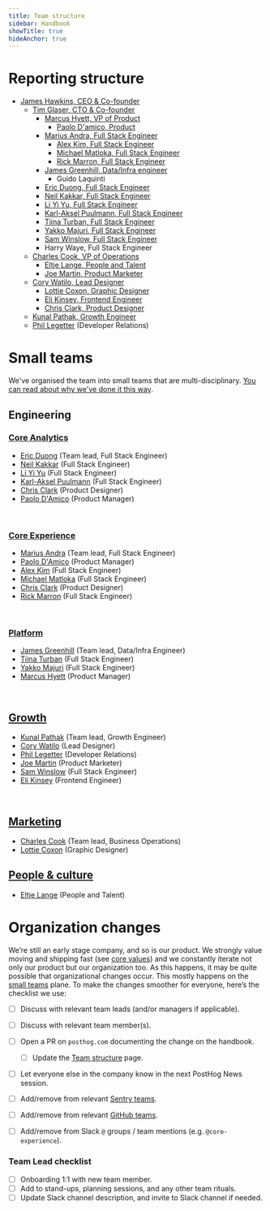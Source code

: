 ```yaml
---
title: Team structure
sidebar: Handbook
showTitle: true
hideAnchor: true
---
```


# Reporting structure

- [James Hawkins, CEO & Co-founder](/handbook/company/team#james-hawkins-co-founder--ceo)
  - [Tim Glaser, CTO & Co-founder](/handbook/company/team#tim-glaser-co-founder--cto)
    - [Marcus Hyett, VP of Product](/handbook/company/team#marcus-hyett-vp-of-product)
      - [Paolo D'amico, Product](/handbook/company/team#paolo-damico-product)
    - [Marius Andra, Full Stack Engineer](/handbook/company/team#marius-andra-software-engineer)
      - [Alex Kim, Full Stack Engineer](/handbook/company/team#alex-kim-full-stack-engineer)
      - [Michael Matloka, Full Stack Engineer](/handbook/company/team#michael-matloka-software-engineer)
      - [Rick Marron, Full Stack Engineer](/handbook/company/team#rick-marron-full-stack-engineer)
    - [James Greenhill, Data/Infra engineer](/handbook/company/team#james-greenhill-software-engineer)
      - Guido Laquinti
    - [Eric Duong, Full Stack Engineer](/handbook/company/team#eric-duong-software-engineer)
    - [Neil Kakkar, Full Stack Engineer](/handbook/company/team#neil-kakkar-software-engineer)
    - [Li Yi Yu, Full Stack Engineer](/handbook/company/team#li-yi-yu-full-stack-engineer)
    - [Karl-Aksel Puulmann, Full Stack Engineer](/handbook/company/team#karlaksel-puulmann-software-engineer)
    - [Tiina Turban, Full Stack Engineer](/handbook/company/team#tiina-turban-software-engineer)
    - [Yakko Majuri, Full Stack Engineer](/handbook/company/team#yakko-majuri-software-engineer)
    - [Sam Winslow, Full Stack Engineer](/handbook/company/team#sam-winslow-full-stack-engineer)
    - Harry Waye, Full Stack Engineer
  - [Charles Cook, VP of Operations](/handbook/company/team#charles-cook-business-operations)
    - [Eltje Lange, People and Talent](/handbook/company/team#eltje-lange-people-and-talent)
    - [Joe Martin, Product Marketer](/handbook/company/team#joe-martin-product-marketer)
  - [Cory Watilo, Lead Designer](/handbook/company/team#cory-watilo-lead-designer)
    - [Lottie Coxon, Graphic Designer](/handbook/company/team#lottie-coxon-graphic-designer)
    - [Eli Kinsey, Frontend Engineer](/handbook/company/team#eli-kinsey-frontend-engineer)
    - [Chris Clark, Product Designer](/handbook/company/team#chris-clark)
  - [Kunal Pathak, Growth Engineer](/handbook/company/team#kunal-pathak-growth-engineer)
  - [Phil Legetter](/handbook/company/team#phil-leggetter-developer-relations) (Developer Relations)

# Small teams

We've organised the team into small teams that are multi-disciplinary. [You can read about why we've done it this way](/handbook/people/team-structure/why-small-teams).

## Engineering

### [Core Analytics](core-analytics)
- [Eric Duong](/handbook/company/team#eric-duong-software-engineer) (Team lead, Full Stack Engineer)
- [Neil Kakkar](/handbook/company/team#neil-kakkar-software-engineer) (Full Stack Engineer)
- [Li Yi Yu](/handbook/company/team#li-yi-yu-full-stack-engineer) (Full Stack Engineer)
- [Karl-Aksel Puulmann](/handbook/company/team#karlaksel-puulmann-software-engineer) (Full Stack Engineer)
- [Chris Clark](/handbook/company/team#chris-clark) (Product Designer)
- [Paolo D'Amico](/handbook/company/team#paolo-damico) (Product Manager)

<br />

### [Core Experience](core-experience)
- [Marius Andra](/handbook/company/team#marius-andra-software-engineer) (Team lead, Full Stack Engineer)
- [Paolo D'Amico](/handbook/company/team#paolo-damico) (Product Manager)
- [Alex Kim](/handbook/company/team#alex-kim-full-stack-engineer) (Full Stack Engineer)
- [Michael Matloka](/handbook/company/team#michael-matloka-software-engineer) (Full Stack Engineer)
- [Chris Clark](/handbook/company/team#chris-clark) (Product Designer)
- [Rick Marron](/handbook/company/team#rick-marron-full-stack-engineer) (Full Stack Engineer)

<br />

### [Platform](platform)
- [James Greenhill](/handbook/company/team#james-greenhill-software-engineer) (Team lead, Data/Infra Engineer)
- [Tiina Turban](/handbook/company/team#tiina-turban-software-engineer) (Full Stack Engineer)
- [Yakko Majuri](/handbook/company/team#yakko-majuri-software-engineer) (Full Stack Engineer)
- [Marcus Hyett](/handbook/company/team#marcus-hyett) (Product Manager)

<br />

## [Growth](growth)

- [Kunal Pathak](/handbook/company/team#kunal-pathak-growth-engineer) (Team lead, Growth Engineer)
- [Cory Watilo](/handbook/company/team#cory-watilo-lead-designer) (Lead Designer)
- [Phil Legetter](/handbook/company/team#phil-leggetter-developer-relations) (Developer Relations)
- [Joe Martin](/handbook/company/team#joe-martin-product-marketer) (Product Marketer)
- [Sam Winslow](/handbook/company/team#sam-winslow-full-stack-engineer) (Full Stack Engineer)
- [Eli Kinsey](/handbook/company/team#eli-kinsey-frontend-engineer) (Frontend Engineer)

<br />

## [Marketing](marketing)
- [Charles Cook](/handbook/company/team#charles-cook-business-operations) (Team lead, Business Operations)
- [Lottie Coxon](/handbook/company/team#lottie-coxon-graphic-designer) (Graphic Designer)

## [People & culture](people)
- [Eltje Lange](/handbook/company/team#eltje-lange-people-and-talent) (People and Talent)


# Organization changes

We’re still an early stage company, and so is our product. We strongly value moving and shipping fast (see [core values](/handbook/company/values)) and we constantly iterate not only our product but our organization too. As this happens, it may be quite possible that organizational changes occur. This mostly happens on the [small teams](/handbook/people/team-structure/why-small-teams) plane. To make the changes smoother for everyone, here’s the checklist we use:

- [ ] Discuss with relevant team leads (and/or managers if applicable).
- [ ] Discuss with relevant team member(s).
- [ ] Open a PR on `posthog.com` documenting the change on the handbook.
    - [ ] Update the [Team structure](/handbook/people/team-structure/team-structure) page.
- [ ] Let everyone else in the company know in the next PostHog News session.
- [ ] Add/remove from relevant [Sentry teams](https://sentry.io/settings/posthog/teams/).
- [ ] Add/remove from relevant [GitHub teams](https://github.com/orgs/PostHog/teams).
- [ ] Add/remove from Slack `@` groups / team mentions (e.g. `@core-experience`).


### Team Lead checklist
- [ ] Onboarding 1:1 with new team member.
- [ ] Add to stand-ups, planning sessions, and any other team rituals.
- [ ] Update Slack channel description, and invite to Slack channel if needed.
